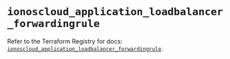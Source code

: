 # `ionoscloud_application_loadbalancer_forwardingrule`

Refer to the Terraform Registry for docs: [`ionoscloud_application_loadbalancer_forwardingrule`](https://registry.terraform.io/providers/ionos-cloud/ionoscloud/6.7.6/docs/resources/application_loadbalancer_forwardingrule).
